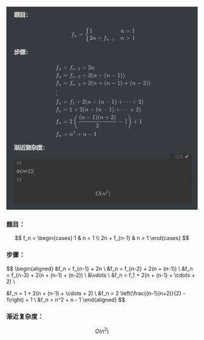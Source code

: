 ![alt text](/recourse/算法分析与设计/求时间复杂度.png)

### 题目：
$$
f_n = 
\begin{cases} 
1 & n = 1 \\
2n + f_{n-1} & n > 1 
\end{cases}
$$

### 步骤：
$$
\begin{aligned}
&f_n = f_{n-1} + 2n \\
&f_n = f_{n-2} + 2(n + (n-1)) \\
&f_n = f_{n-3} + 2(n + (n-1) + (n-2)) \\
&\vdots \\
&f_n = f_1 + 2(n + (n-1) + \cdots + 2) \\

&f_n = 1 + 2(n + (n-1) + \cdots + 2) \\
&f_n = 2 \left(\frac{(n-1)(n+2)}{2} - 1\right) + 1 \\
&f_n = n^2 + n - 1 
\end{aligned}
$$

### 渐近复杂度：
$$
O(n^2)
$$
